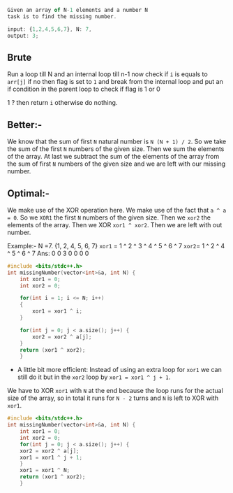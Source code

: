 ```js
Given an array of N-1 elements and a number N
task is to find the missing number. 

input: {1,2,4,5,6,7}, N: 7,
output: 3;
```

## Brute
Run a loop till N and an internal loop till n-1 now check if `i` is equals to `arr[j]` if no then flag is set to `1` and break from the internal loop and put an if condition in the parent loop to check if flag is 1 or 0 

1 ? then return `i` otherwise do nothing.

## Better:-
We know that the sum of first `N` natural number is `N (N + 1) / 2`. So we take the sum of the first `N` numbers of the given size. Then we sum the elements of the array. At last we subtract the sum of the elements of the array from the sum of first `N` numbers of the given size and we are left with our missing number.

## Optimal:-
We make use of the XOR operation here. We make use of the fact that `a ^ a = 0`. So we `XOR1` the first `N` numbers of the given size. Then we `xor2` the elements of the array. Then we XOR `xor1 ^ xor2`. Then we are left with out number.

Example:- N =7. {1, 2, 4, 5, 6, 7}
`xor1` = 1 ^ 2 ^  3 ^ 4 ^ 5 ^ 6 ^ 7
`xor2`=  1 ^ 2 ^        4 ^ 5 ^ 6 ^ 7
Ans:       0   0     3   0    0   0    0

```cpp
#include <bits/stdc++.h>
int missingNumber(vector<int>&a, int N) {
	int xor1 = 0;
	int xor2 = 0;

	for(int i = 1; i <= N; i++)
	{
		xor1 = xor1 ^ i;
	}

	for(int j = 0; j < a.size(); j++) {
		xor2 = xor2 ^ a[j];
	}
	return (xor1 ^ xor2);
	}
```

- A little bit more efficient:
Instead of using an extra loop for `xor1` we can still do it but in the `xor2` loop by `xor1 = xor1 ^ j + 1`. 

We have to XOR `xor1` with `N` at the end because the loop runs for the actual size of the array, so in total it runs for `N - 2` turns and `N` is left to XOR with `xor1`. 
```cpp
#include <bits/stdc++.h>
int missingNumber(vector<int>&a, int N) {
	int xor1 = 0;
	int xor2 = 0;
	for(int j = 0; j < a.size(); j++) {
	xor2 = xor2 ^ a[j];
	xor1 = xor1 ^ j + 1;
	}
	xor1 = xor1 ^ N;
	return (xor1 ^ xor2);
	}
```
